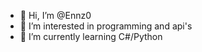 - 👋 Hi, I’m @Ennz0
- 👀 I’m interested in programming and api's
- 🌱 I’m currently learning C#/Python
